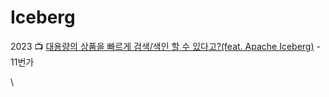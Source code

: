 # Iceberg

2023 :tv: [대용량의 상품을 빠르게 검색/색인 할 수 있다고?(feat. Apache Iceberg)](https://www.youtube.com/watch?v=xUpi8pXyiyk\&t=740s) - 11번가

\
